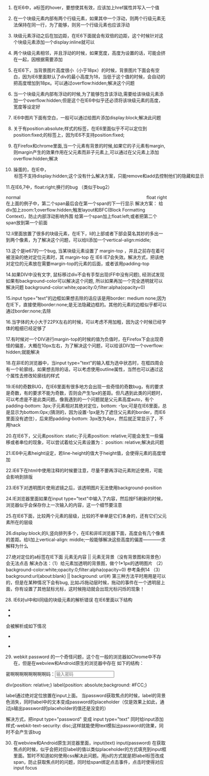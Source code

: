 1. 在IE6中，a标签的hover，要想使其有效，应该加上href属性并写入一个值

2. 在一个块级元素内部有两个行级元素，如果其中一个浮动，则两个行级元素无法保持在同一行，为了能够，则另一个行级元素也应该浮动

3. 块级元素浮动之后在加边距，在IE6下面就会有双倍的边距，这个时候针对这个块级元素添加一个display:inline就可以

4. 两个块级元素相邻，并且浮动的时候，如果宽度，高度为设置的话，可能会挤在一起，因根据需要添加

5. 在IE6下，当背景图片高度很小（小于18px）的时候，背景图片下面会有空白，因为IE6里面默认了div的最小高度为18，当低于这个值的时候，会自动的把高度增加到18px。可以通过overflow:hidden;解决这个问题

6. 当一个块级元素内部有浮动的时候,为了能够包含该浮动,需要给该块级元素添加一个overflow:hidden;但是这个在IE6中似乎还必须将该块级元素的高度，宽度等设定好

7. IE6中图片下面有空白，一般可以通过给图片添加display:block;解决此问题

8. 关于有position:absolute;样式的标签，在IE6里面似乎不可以定位到position:fixed;的标签上，因为IE6不支持position:fixed;

9. 在Firefox和chrome里面,当一个元素有背景的时候,如果它的子元素有margin,则margin产生的效果作用在父元素而非子元素上,可以通过在父元素上添加overflow:hidden;解决

10. 操蛋的，在IE中，<option>标签不支持display:hidden;这个没有什么解决方案，只能remove和add去控制他们的隐藏和显示

11.在IE6,7中，float:right;换行的bug （类似于bug2）
<div>
<span>normal</span>
<span style="float:right">float right</span>
</div>
在上面的例子中，第二个span最后会在第一个span的下一行显示
解决方案：
给div加上zoom:1;overflow:hidden;触发layout和BFC(Block Formatting Context)，防止内部浮动影响外围
给第一个span加上float:left;或者把第二个span放到第一个前面

12.li里面放置了很多的块级元素，在IE下，li的上部或者下部会莫名其妙的多出一到两个像素，为了解决这个问题，可以给li添加一个vertical-align:middle;

13.这个是ie67的一个bug, 当某块级元素设置了 margin-top ，并且之前存在着可被渲染的绝对定位元素时，其 margin-top 在 IE6 IE7会失效。解决方式，把该绝对定位的元素放在需要margin-top的元素的后面，或者该用padding-top

14.如果DIV中没有文字, 鼠标移过div不会有手型出现(FF中没有问题), 经测试发现如果有background-color可以解决这个问题, 所以如果再加一个完全透明就可以解决问题 background-color:white;opacity:0;filter:alpha(opacity=0)

15.input type="text"的边框如果想去除的话应该是用border: medium none;因为在IE下，直接使用border:none;是无法隐藏边框的。其他的元素的边框似乎都可以通过border:none;去除

16.当字体的大小大于22PX左右的时候，可以考虑不用加粗，因为这个时候已经字体的粗细已经足够了

17.有时候对一个DIV进行margin-top的时候的值为负值时，在Firefox下会出现奇怪的偏差，大概在10px左右，为了解决这个问题，可以给该DIV加一个overflow: hidden;就能解决

18.在非IE的浏览器中，当input type="text"的输入框为选中状态时，在框四周会有一个轮廓线，如果想去除的话，可以考虑使用outline属性，当然也可以通过这个属性去修改轮廓线的样式

19.IE6的奇数BUG，在IE6里面有很多地方会出现一些奇怪的奇数bug，有的要求是奇数，有的要求不能为奇数，否则会产生1px的差距。但凡遇到此类的问题时，可以考虑是不是此类问题。像我遇到的一个问题就是父元素高度auto，有个padding-bottom: 3px;子元素相对其绝对定位，bottom: -1px;可是在IE6里面，总是显示为bottom:0px;(猜测的，因为设置-1px是为了遮住父元素的border，而IE6里面没有遮住），后来把padding-bottom: 3px改为4px，然后就正常显示了，不用hack

20.在IE6下，父元素position: static;子元素position: relative;可能会发生一些偏移或者串位的现象，可以尝试着给父元素设置为： position: relative;解决此问题

21.IE6中元素height设定，若line-height的值大于height值，会使得元素的高度增加

22.IE6下在html中使用注释的时候要注意，尽量不要再浮动元素附近使用，可能会影响到排版

23.IE6下对透明图片使用滤镜之后，该透明图片无法使用background-position

24.IE浏览器里面如果在input type="text"中输入了内容，然后按F5刷新的时候，浏览器似乎会保存你上一次输入的内容，这一个细节要注意

25.在IE6下面，比较两个元素的层级，比较的不单单是它们本身的，还有它们父元素所在的层级

26.display:block;的li,竖向排列多个，在IE和非IE浏览器下面，高度会有几个像素的差距。给li加上vertical-align: middle;一般能够解决这些高度的偏差————求解释为什么

27.绝对定位的a标签在IE下面   元素无内容 || 元素无背景（没有背景图和背景色）    会无法点击
解决办法：（1）给元素加透明的背景图，做个1*1px的透明图片 （2） background-color:white;opacity:0;filter:alpha(opacity=0) 参考条例14
（3）background:url(about:blank) || background: url(#) 
第三种方法平时用用是可以的，但是在某种情况下会有bug, 比如JS拖动层时候，拖动的事件在一个透明层上面，你有设置了其他鼠标光标，这时候拖动就会出现光标闪烁的现象！

28. IE6对ul中和li同级的块级元素的解析错误
在IE6里面以下结构
<ul>
     <li></li>
     <div></div>
     <li></li>
     <div></div>
</ul>
会被解析成如下情况
<ul>
     <li><div></div></li>
     <li><div></div></li>
</ul>


29. webkit password 的一个奇怪问题，这个在一般的浏览器如Chrome中不存在，但是在webview和Android原生的浏览器中存在
如下的结构：

<div class="fm-input J-text-input"><label for="J-fmPwd">密啊啊啊啊啊啊啊啊码：</label><input type="password" placeholder="输入密码" id="J-fmPwd" name="password"></div>

div{position: relative;}
label{position: absolute;background: #FCC;}

label通过绝对定位放置在input上面。
当password获取焦点的时候，label的背景色消失，同时label中的文本变成password的placeholder（仅是效果上如此，通过js输出password的placeholder的值还是没变的）

解决方式，把input type="password" 变成 input type="text" 同时给input添加样式-webkit-text-security: disc;这样就能使用text模拟出password的效果，同时不会产生该bug

30. 在webview和Android原生浏览器里面，input(text) input(password) 在获取焦点的时候，似乎会把对应label的值以类似placeholder的方式填充到input框里面。暂时不知道如何使用css解决此问题。用js的方式就是把label标签改成span，防止获取焦点时的问题，同时给span绑定点击事件，点击时使得对应input focus
